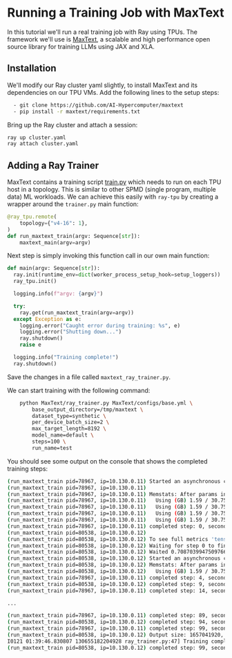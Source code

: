 # Running a Training Job with MaxText

In this tutorial we'll run a real training job with Ray using TPUs. The framework
we'll use is
[MaxText](https://github.com/AI-Hypercomputer/maxtext), a scalable and high
performance open source library for training LLMs using JAX and XLA.


## Installation

We'll modify our Ray cluster yaml slightly, to install MaxText and its
dependencies on our TPU VMs. Add the following lines to the setup steps:

```bash
  - git clone https://github.com/AI-Hypercomputer/maxtext
  - pip install -r maxtext/requirements.txt
```

Bring up the Ray cluster and attach a session:

```bash
ray up cluster.yaml
ray attach cluster.yaml
```


## Adding a Ray Trainer

MaxText contains a training script
[train.py](https://github.com/AI-Hypercomputer/maxtext/blob/main/MaxText/train.py) which needs to run
on each TPU host in a topology. This is similar to other SPMD (single program,
multiple data) ML workloads. We can achieve this easily with `ray-tpu` by
creating a wrapper around the `trainer.py` main function:


```python
@ray_tpu.remote(
    topology={"v4-16": 1},
)
def run_maxtext_train(argv: Sequence[str]):
    maxtext_main(argv=argv)
```


Next step is simply invoking this function call in our own main function:

```python
def main(argv: Sequence[str]):
  ray.init(runtime_env=dict(worker_process_setup_hook=setup_loggers))
  ray_tpu.init()

  logging.info(f"argv: {argv}")

  try:
    ray.get(run_maxtext_train(argv=argv))
  except Exception as e:
    logging.error("Caught error during training: %s", e)
    logging.error("Shutting down...")
    ray.shutdown()
    raise e

  logging.info("Training complete!")
  ray.shutdown()
```

Save the changes in a file called `maxtext_ray_trainer.py`.

We can start training with the following command:

```bash
    python MaxText/ray_trainer.py MaxText/configs/base.yml \
        base_output_directory=/tmp/maxtext \
        dataset_type=synthetic \
        per_device_batch_size=2 \
        max_target_length=8192 \
        model_name=default \
        steps=100 \
        run_name=test
```


You should see some output on the console that shows the completed training
steps:



```bash
(run_maxtext_train pid=78967, ip=10.130.0.11) Started an asynchronous checkpoint save for step 0
(run_maxtext_train pid=78967, ip=10.130.0.11)
(run_maxtext_train pid=78967, ip=10.130.0.11) Memstats: After params initialized:
(run_maxtext_train pid=78967, ip=10.130.0.11)   Using (GB) 1.59 / 30.75 (5.170732%) on TPU_4(process=1,(0,0,1,0))
(run_maxtext_train pid=78967, ip=10.130.0.11)   Using (GB) 1.59 / 30.75 (5.170732%) on TPU_5(process=1,(1,0,1,0))
(run_maxtext_train pid=78967, ip=10.130.0.11)   Using (GB) 1.59 / 30.75 (5.170732%) on TPU_6(process=1,(0,1,1,0))
(run_maxtext_train pid=78967, ip=10.130.0.11)   Using (GB) 1.59 / 30.75 (5.170732%) on TPU_7(process=1,(1,1,1,0))
(run_maxtext_train pid=78967, ip=10.130.0.11) completed step: 0, seconds: 11.775, TFLOP/s/device: 13.153, Tokens/s/device: 1391.395, total_weights: 131072, loss: 12.066
(run_maxtext_train pid=80538, ip=10.130.0.12)
(run_maxtext_train pid=80538, ip=10.130.0.12) To see full metrics 'tensorboard --logdir=/tmp/maxtext/test/tensorboard/'
(run_maxtext_train pid=80538, ip=10.130.0.12) Waiting for step 0 to finish before checkpoint...
(run_maxtext_train pid=80538, ip=10.130.0.12) Waited 0.7087039947509766 seconds for step 0 to finish before starting checkpointing.
(run_maxtext_train pid=80538, ip=10.130.0.12) Started an asynchronous checkpoint save for step 0
(run_maxtext_train pid=80538, ip=10.130.0.12) Memstats: After params initialized:
(run_maxtext_train pid=80538, ip=10.130.0.12)   Using (GB) 1.59 / 30.75 (5.170732%) on TPU_3(process=0,(1,1,0,0)) [repeated 4x across cluster]
(run_maxtext_train pid=78967, ip=10.130.0.11) completed step: 4, seconds: 1.116, TFLOP/s/device: 138.799, Tokens/s/device: 14683.240, total_weights: 131072, loss: 0.000 [repeated 9x across cluster]
(run_maxtext_train pid=80538, ip=10.130.0.12) completed step: 9, seconds: 1.068, TFLOP/s/device: 145.065, Tokens/s/device: 15346.083, total_weights: 131072, loss: 0.000 [repeated 9x across cluster]
(run_maxtext_train pid=78967, ip=10.130.0.11) completed step: 14, seconds: 1.116, TFLOP/s/device: 138.754, Tokens/s/device: 14678.439, total_weights: 131072, loss: 0.000 [repeated 10x across cluster]

...

(run_maxtext_train pid=78967, ip=10.130.0.11) completed step: 89, seconds: 1.116, TFLOP/s/device: 138.760, Tokens/s/device: 14679.083, total_weights: 131072, loss: 0.000 [repeated 10x across cluster]
(run_maxtext_train pid=80538, ip=10.130.0.12) completed step: 94, seconds: 1.091, TFLOP/s/device: 141.924, Tokens/s/device: 15013.837, total_weights: 131072, loss: 0.000 [repeated 10x across cluster]
(run_maxtext_train pid=78967, ip=10.130.0.11) completed step: 99, seconds: 1.116, TFLOP/s/device: 138.763, Tokens/s/device: 14679.412, total_weights: 131072, loss: 0.000 [repeated 10x across cluster]
(run_maxtext_train pid=80538, ip=10.130.0.12) Output size: 1657041920, temp size: 4907988480, argument size: 1657366016, host temp size: 0, in bytes.
I0121 01:39:46.830807 130655182204928 ray_trainer.py:47] Training complete!
(run_maxtext_train pid=80538, ip=10.130.0.12) completed step: 99, seconds: 1.191, TFLOP/s/device: 130.014, Tokens/s/device: 13753.874, total_weights: 131072, loss: 0.000
```


